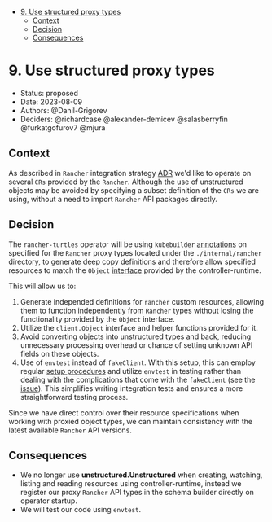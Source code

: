<!-- START doctoc generated TOC please keep comment here to allow auto update -->
<!-- DON'T EDIT THIS SECTION, INSTEAD RE-RUN doctoc TO UPDATE -->

- [9. Use structured proxy types](#9-use-structured-proxy-types)
  - [Context](#context)
  - [Decision](#decision)
  - [Consequences](#consequences)

<!-- END doctoc generated TOC please keep comment here to allow auto update -->

# 9. Use structured proxy types

- Status: proposed
- Date: 2023-08-09
- Authors: @Danil-Grigorev
- Deciders: @richardcase @alexander-demicev @salasberryfin @furkatgofurov7 @mjura

## Context

As described in `Rancher` integration strategy [ADR](./0005-rancher-integration-strategy.md#context) we'd like to operate on several `CRs` provided by the `Rancher`. Although the use of unstructured objects may be avoided by specifying a subset definition of the `CRs` we are using, without a need to import `Rancher` API packages directly.

## Decision

The `rancher-turtles` operator will be using `kubebuilder` [annotations](https://kubebuilder.io/reference/markers) on specified for the `Rancher` proxy types located under the `./internal/rancher` directory, to generate deep copy definitions and therefore allow specified resources to match the `Object` [interface](https://github.com/kubernetes-sigs/controller-runtime/blob/main/pkg/client/object.go#L45) provided by the controller-runtime.

This will allow us to:

1. Generate independed definitions for `rancher` custom resources, allowing them to function independently from `Rancher` types without losing the functionality provided by the `Object` interface.
2. Utilize the `client.Object` interface and helper functions provided for it.
3. Avoid converting objects into unstructured types and back, reducing unnecessary processing overhead or chance of setting unknown API fields on these objects.
4. Use of `envtest` instead of `fakeClient`. With this setup, this can employ regular [setup procedures](https://kubebuilder.io/reference/envtest.html?highlight=envtest#writing-tests) and utilize `envtest` in testing rather than dealing with the complications that come with the `fakeClient` (see the [issue](https://github.com/kubernetes-sigs/controller-runtime/issues/2308)). This simplifies writing integration tests and ensures a more straightforward testing process.

Since we have direct control over their resource specifications when working with proxied object types, we can maintain consistency with the latest available `Rancher` API versions.

## Consequences

- We no longer use **unstructured.Unstructured** when creating, watching, listing and reading resources using controller-runtime, instead we register our proxy `Rancher` API types in the schema builder directly on operator startup.
- We will test our code using `envtest`.
